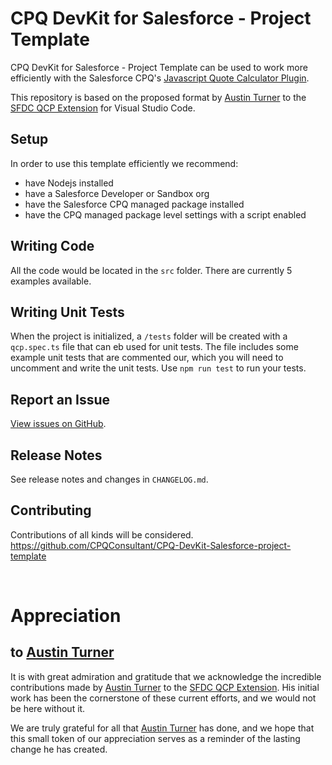 # CPQ DevKit for Salesforce - Project Template

CPQ DevKit for Salesforce - Project Template can be used to work more efficiently with the Salesforce CPQ's [Javascript Quote Calculator Plugin](https://developer.salesforce.com/docs/atlas.en-us.cpq_plugins.meta/cpq_plugins/cpq_dev_jsqcp_parent.htm).

This repository is based on the proposed format by [Austin Turner](https://github.com/paustint/) to the [SFDC QCP Extension](https://github.com/paustint/sfdc-qcp-vscode-extension) for Visual Studio Code.

## Setup

In order to use this template efficiently we recommend:
- have Nodejs installed
- have a Salesforce Developer or Sandbox org
- have the Salesforce CPQ managed package installed
- have the CPQ managed package level settings with a script enabled

## Writing Code

All the code would be located in the `src` folder. There are currently 5 examples available.

## Writing Unit Tests

When the project is initialized, a `/tests` folder will be created with a `qcp.spec.ts` file that can eb used for unit tests. The file includes some example unit tests that are commented our, which you will need to uncomment and write the unit tests.
Use `npm run test` to run your tests.

## Report an Issue

[View issues on GitHub](https://github.com/CPQConsultant/CPQ-DevKit-Salesforce-project-template/issues).

## Release Notes

See release notes and changes in `CHANGELOG.md`.

## Contributing

Contributions of all kinds will be considered. https://github.com/CPQConsultant/CPQ-DevKit-Salesforce-project-template

<br/> 

# Appreciation

## to [Austin Turner](https://github.com/paustint/)
It is with great admiration and gratitude that we acknowledge the incredible contributions made by [Austin Turner](https://github.com/paustint/) to the [SFDC QCP Extension](https://github.com/paustint/sfdc-qcp-vscode-extension). His initial work has been the cornerstone of these current efforts, and we would not be here without it.

We are truly grateful for all that [Austin Turner](https://github.com/paustint/) has done, and we hope that this small token of our appreciation serves as a reminder of the lasting change he has created.
